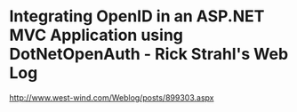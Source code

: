 <!--
id: 486926117
link: http://kevinisom.info/post/486926117/integrating-openid-in-an-asp-net-mvc-application-using
slug: integrating-openid-in-an-asp-net-mvc-application-using
date: Thu Apr 01 2010 05:29:22 GMT+1300 (NZDT)
raw: {"blog_name":"kevinisom","id":486926117,"post_url":"http://kevinisom.info/post/486926117/integrating-openid-in-an-asp-net-mvc-application-using","slug":"integrating-openid-in-an-asp-net-mvc-application-using","type":"link","date":"2010-03-31 16:29:22 GMT","timestamp":1270052962,"state":"published","format":"html","reblog_key":"pIGTsu8R","tags":[],"short_url":"http://tmblr.co/Zw68YyT1USb","highlighted":[],"feed_item":"http://www.west-wind.com/Weblog/posts/899303.aspx","from_feed_id":"650234","note_count":0,"title":"Integrating OpenID in an ASP.NET MVC Application using DotNetOpenAuth - Rick Strahl's Web Log","url":"http://www.west-wind.com/Weblog/posts/899303.aspx","description":""}
publish: 2010-04-01
tags: 
title: Integrating OpenID in an ASP.NET MVC Application using DotNetOpenAuth - Rick Strahl's Web Log
-->


Integrating OpenID in an ASP.NET MVC Application using DotNetOpenAuth - Rick Strahl's Web Log
=============================================================================================

<http://www.west-wind.com/Weblog/posts/899303.aspx>

